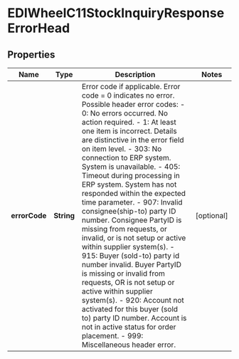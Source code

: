 

# EDIWheelC11StockInquiryResponseErrorHead


## Properties

| Name | Type | Description | Notes |
|------------ | ------------- | ------------- | -------------|
|**errorCode** | **String** | Error code if applicable. Error code &#x3D; 0 indicates no error.  Possible header error codes: - 0: No errors occurred. No action required. - 1: At least one item is incorrect. Details are distinctive in the error field on item level. - 303: No connection to ERP system. System is unavailable. - 405: Timeout during processing in ERP system. System has not responded within the expected time parameter. - 907: Invalid consignee(ship-to) party ID number. Consignee PartyID is missing from requests, or invalid, or is not setup or active within supplier system(s). - 915: Buyer (sold-to) party id number invalid. Buyer PartyID is missing or invalid from requests, OR is not setup or active within supplier system(s). - 920: Account not activated for this buyer (sold to) party ID number. Account is not in active status for order placement. - 999: Miscellaneous header error.  |  [optional] |



